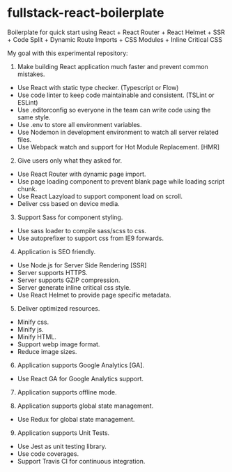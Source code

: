 # fullstack-react-boilerplate
Boilerplate for quick start using React + React Router + React Helmet + SSR + Code Split + Dynamic Route Imports + CSS Modules + Inline Critical CSS

My goal with this experimental repository:

1. Make building React application much faster and prevent common mistakes.

- Use React with static type checker. (Typescript or Flow)
- Use code linter to keep code maintainable and consistent. (TSLint or ESLint)
- Use .editorconfig so everyone in the team can write code using the same style.
- Use .env to store all environment variables.
- Use Nodemon in development environment to watch all server related files.
- Use Webpack watch and support for Hot Module Replacement. [HMR]

2. Give users only what they asked for. 

- Use React Router with dynamic page import.
- Use page loading component to prevent blank page while loading script chunk.
- Use React Lazyload to support component load on scroll.
- Deliver css based on device media.

3. Support Sass for component styling.

- Use sass loader to compile sass/scss to css.
- Use autoprefixer to support css from IE9 forwards.

4. Application is SEO friendly.

- Use Node.js for Server Side Rendering [SSR]
- Server supports HTTPS.
- Server supports GZIP compression.
- Server generate inline critical css style.
- Use React Helmet to provide page specific metadata.

5. Deliver optimized resources.

- Minify css.
- Minify js.
- Minify HTML.
- Support webp image format.
- Reduce image sizes.

6. Application supports Google Analytics [GA].

- Use React GA for Google Analytics support.

7. Application supports offline mode.

8. Application supports global state management.

- Use Redux for global state management.

9. Application supports Unit Tests.

- Use Jest as unit testing library.
- Use code coverages.
- Support Travis CI for continuous integration.
